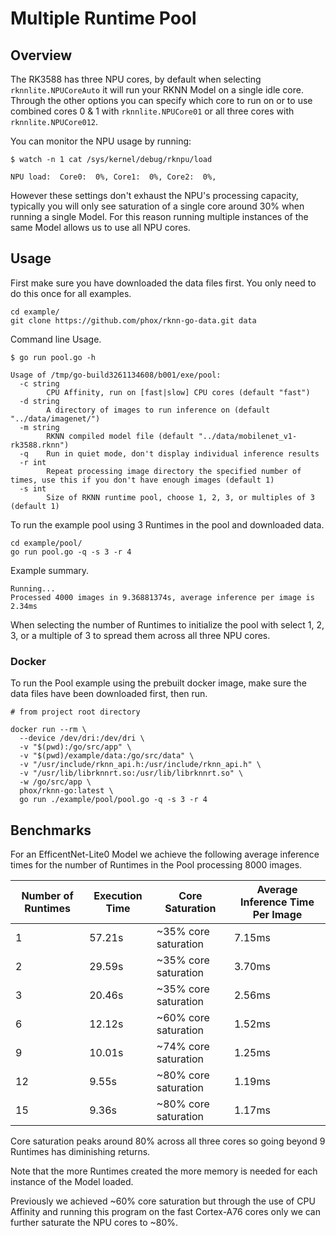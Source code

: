 
# Multiple Runtime Pool

## Overview

The RK3588 has three NPU cores, by default when selecting `rknnlite.NPUCoreAuto` it will
run your RKNN Model on a single idle core.  Through the other options you can
specify which core to run on or to use combined cores 0 & 1 with `rknnlite.NPUCore01` or
all three cores with `rknnlite.NPUCore012`.

You can monitor the NPU usage by running:
```
$ watch -n 1 cat /sys/kernel/debug/rknpu/load

NPU load:  Core0:  0%, Core1:  0%, Core2:  0%,
```

However these settings don't exhaust the NPU's processing capacity, typically
you will only see saturation of a single core around 30% when 
running a single Model.  For this reason running multiple instances of the same
Model allows us to use all NPU cores.


## Usage


First make sure you have downloaded the data files first.
You only need to do this once for all examples.

```
cd example/
git clone https://github.com/phox/rknn-go-data.git data
```


Command line Usage.
```
$ go run pool.go -h

Usage of /tmp/go-build3261134608/b001/exe/pool:
  -c string
        CPU Affinity, run on [fast|slow] CPU cores (default "fast")
  -d string
        A directory of images to run inference on (default "../data/imagenet/")
  -m string
        RKNN compiled model file (default "../data/mobilenet_v1-rk3588.rknn")
  -q    Run in quiet mode, don't display individual inference results
  -r int
        Repeat processing image directory the specified number of times, use this if you don't have enough images (default 1)
  -s int
        Size of RKNN runtime pool, choose 1, 2, 3, or multiples of 3 (default 1)
```

To run the example pool using 3 Runtimes in the pool and downloaded data.
```
cd example/pool/
go run pool.go -q -s 3 -r 4
```

Example summary.
```
Running...
Processed 4000 images in 9.36881374s, average inference per image is 2.34ms
```

When selecting the number of Runtimes to initialize the pool with select 1, 2, 3, or
a multiple of 3 to spread them across all three NPU cores.


### Docker

To run the Pool example using the prebuilt docker image, make sure the data files have been downloaded first,
then run.
```
# from project root directory

docker run --rm \
  --device /dev/dri:/dev/dri \
  -v "$(pwd):/go/src/app" \
  -v "$(pwd)/example/data:/go/src/data" \
  -v "/usr/include/rknn_api.h:/usr/include/rknn_api.h" \
  -v "/usr/lib/librknnrt.so:/usr/lib/librknnrt.so" \
  -w /go/src/app \
  phox/rknn-go:latest \
  go run ./example/pool/pool.go -q -s 3 -r 4
```




## Benchmarks

For an EfficentNet-Lite0 Model we achieve the following average inference times
for the number of Runtimes in the Pool processing 8000 images.


| Number of Runtimes | Execution Time | Core Saturation      | Average Inference Time Per Image |
| ---- |----------------|----------------------|----------------------------------|
| 1 | 57.21s         | ~35% core saturation | 7.15ms                            |
| 2 | 29.59s         | ~35% core saturation | 3.70ms                           |
| 3 | 20.46s         | ~35% core saturation | 2.56ms                           |
| 6 | 12.12s         | ~60% core saturation | 1.52ms                           |
| 9 | 10.01s         | ~74% core saturation | 1.25ms                           |
| 12 | 9.55s          | ~80% core saturation | 1.19ms                           |
| 15 | 9.36s          | ~80% core saturation | 1.17ms                           |


Core saturation peaks around 80% across all three cores so going beyond 9 Runtimes
has diminishing returns.   

Note that the more Runtimes created the more memory is needed for each instance
of the Model loaded.

Previously we achieved ~60% core saturation but through the use of CPU Affinity
and running this program on the fast Cortex-A76 cores only we can further
saturate the NPU cores to ~80%.
